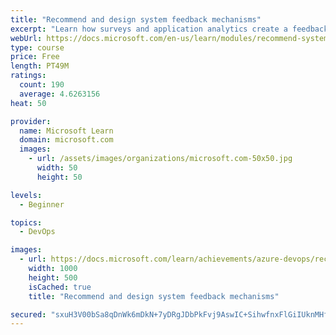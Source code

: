 ```yaml
---
title: "Recommend and design system feedback mechanisms"
excerpt: "Learn how surveys and application analytics create a feedback loop that helps you understand the voice of the customer."
webUrl: https://docs.microsoft.com/en-us/learn/modules/recommend-system-feedback-mechanisms/
type: course
price: Free
length: PT49M
ratings:
  count: 190
  average: 4.6263156
heat: 50

provider:
  name: Microsoft Learn
  domain: microsoft.com
  images:
    - url: /assets/images/organizations/microsoft.com-50x50.jpg
      width: 50
      height: 50

levels:
  - Beginner

topics:
  - DevOps

images:
  - url: https://docs.microsoft.com/learn/achievements/azure-devops/recommend-system-feedback-mechanisms-social.png
    width: 1000
    height: 500
    isCached: true
    title: "Recommend and design system feedback mechanisms"

secured: "sxuH3V00bSa8qDnWk6mDkN+7yDRgJDbPkFvj9AswIC+SihwfnxFlGiIUknMHfK46v7qRPExIpgtB2/CNq/8XjooI+/ODse8j/8B3wfv5uj5RLl4YUs1+v/nz5v8JCBI8HAWUJZIhZuPeIXxdnUf/l0cpK5CwXC1sEO3fe1dxAPN83gwNgk7p099D+BEUGC9ISkMC5JaL9EsJnXhARmUF6HotLD+FLZLxMOMiyv2Nl76tP2wI9/SYRvrAob5nEKVWVBAUoMJ5zYIkPAbRJijzVKpbLMPrjWwTp/mKqpMmN1IrHclta1md4Uj+P9CGHhbjMWlN4tmCHlSkUpyC79TpE+aCsF0upax4zMXfYLpYid0M0ohjt5/H8r2AbEUZOGk8rwbAyNQnGjBsLEyXw8WzUA==;NLaGHWDFfgH2F/hxcMYf/Q=="
---
```


